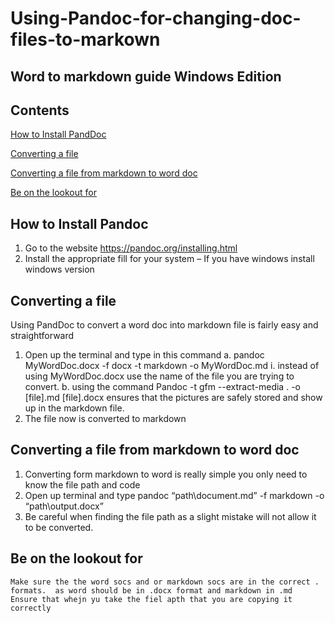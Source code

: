 # Using-Pandoc-for-changing-doc-files-to-markown
## Word to markdown guide Windows Edition

## Contents
[How to Install PandDoc](#how-to-install-Pandoc)

[Converting a file](#converting-a-file)

[Converting a file from markdown to word doc](#converting-a-file-from-markdown-to-word-doc)

[Be on the lookout for](#be-on-the-lookout-for)

## How to Install Pandoc
1.	Go to the website https://pandoc.org/installing.html
2.	Install the appropriate fill for your system – If you have windows install windows version

## Converting a file
Using PandDoc to convert a word doc into markdown file is fairly easy and straightforward
1.	Open up the terminal and type in this command 
    a.	pandoc MyWordDoc.docx -f docx -t markdown -o MyWordDoc.md
        i.	instead of using MyWordDoc.docx use the name of the file you are trying to convert.
    b. using the command Pandoc -t gfm --extract-media . -o [file].md [file].docx ensures that the pictures are safely stored and show up in the markdown file.
2.	The file now is converted to markdown

## Converting a file from markdown to word doc
1.	Converting form markdown to word is really simple you only need to know the file path and code
2.	Open up terminal and type pandoc “path\document.md” -f markdown -o “path\output.docx”
3.	Be careful when finding the file path as a slight mistake will not allow it to be converted.
 
## Be on the lookout for
    Make sure the the word socs and or markdown socs are in the correct . formats.  as word should be in .docx format and markdown in .md
    Ensure that whejn yu take the fiel apth that you are copying it correctly
